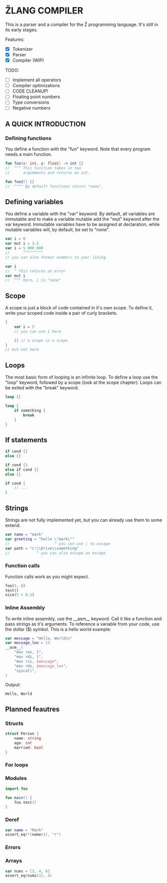 # ŽLANG COMPILER

This is a parser and a compiler for the Ž programming language.
It's still in its early stages.

Features:
- [x] Tokenizer
- [x] Parser
- [x] Compiler (WIP)

TODO:
- [ ] Implement all operators
- [ ] Compiler optimizations
- [ ] CODE CLEANUP!
- [ ] Floating point numbers
- [ ] Type conversions
- [ ] Negative numbers

## A QUICK INTRODUCTION

### Defining functions
You define a function with the "fun" keyword. Note that every program needs a main function.
```kotlin
fun foo(x: int, y: float) -> int {}
//  ^^^ This function takes in two
//      argumments and returns an int.

fun foo2() {}
//  ^^^^ By default functions return "none".
```
## Defining variables
You define a variable with the "var" keyword. By default, all variables are immutable and to make a variable mutable add the "mut" keyword after the var keyword. Immutable variables have to be assigned at declaration, while mutable variables will, by default, be set to "none".
```kotlin
var i = 0
var mut i = 3.5
var i = 5_000_000
//      ^^^^^^^^^
// you can also format numbers to your liking

var i
//  ^ this returns an error
var mut i
//  ^^^ here, i is "none"
```

## Scope
A scope is just a block of code contained in it's own scope. To define it, write your scoped code inside a pair of curly brackets.
```kotlin
{
    var i = 5
    // you can use i here

    {} // a scope in a scope
}
// but not here
```

## Loops
The most basic form of looping is an infinite loop. To define a loop use the "loop" keyword, followed by a scope (look at the scope chapter).
Loops can be exited with the "break" keyword.
```rust
loop {}

loop {
    if something {
        break
    }
}
```

## If statements
```kotlin
if cond {}
else {}

if cond {}
else if cond {}
else {}

if cond {
    // ...
}
```

## Strings
Strings are not fully implemented yet, but you can already use them to some extend.
```kotlin
var name = "mark"
var greeting = "hello \"mark\""
//                    ^ you can use \ to escape
var path = "C:\\Drive\\something"
//            ^ you can also escape an escape
```
### Function calls
Function calls work as you might expect.
```rust
foo(5, 6)
test()
nice(5 + 9.2)
```

### Inline Assembly
To write inline assembly, use the \_\_asm__ keyword. Call it like a function and pass strings as it's arguments. To reference a variable from your code, use the dollar ($) symbol. This is a hello world example:
```kotlin
var message = "Hello, World\n"
var message_len = 13
__asm__(
    "mov rax, 1",
    "mov rdi, 1",
    "mov rsi, $message",
    "mov rdx, $message_len",
    "syscall",
)
```
Output:
```
Hello, World
```

## Planned feautres

### Structs
```go
struct Person {
    name: string
    age: int
    married: bool
}
```

### For loops

### Modules
```kotlin
import foo

fun main() {
    foo.test()
}
```

### Deref
```kotlin
var name = "Mark"
assert_eq(*(name+2), "r")
```

### Errors

### Arrays
```kotlin
var nums = [2, 4, 6]
assert_eq(nums[1], 4)
```
